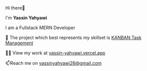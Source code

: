  Hi there👋

<!--
**Yahyawi99/Yahyawi99** is a ✨ _special_ ✨ repository because its `README.md` (this file) appears on your GitHub profile.

Here are some ideas to get you started:

- 🔭 I’m currently working on ...
- 🌱 I’m currently learning ...
- 👯 I’m looking to collaborate on ...
- 🤔 I’m looking for help with ...
- 💬 Ask me about ...
- 📫 How to reach me: ...
- 😄 Pronouns: ...
- ⚡ Fun fact: ...
-->

I'm **Yassin Yahyawi**

I am a Fullstack MERN Developer

🌱 The project which best represents my skillset is [KANBAN Task Management](https://kanban-task-management-4ze5.onrender.com/)

👨‍💻 View my work at [yassin-yahyawi.vercel.app](https://yassin-yahyawi.vercel.app/)

📫Reach me on yassinyahyawi26@gmail.com

<!-- Languages and Tools:
Javascript Express.js MongoDB HTML5 CSS3 React Git

Connect with me:
https://twitter.com/YassinYahyawi99-->
